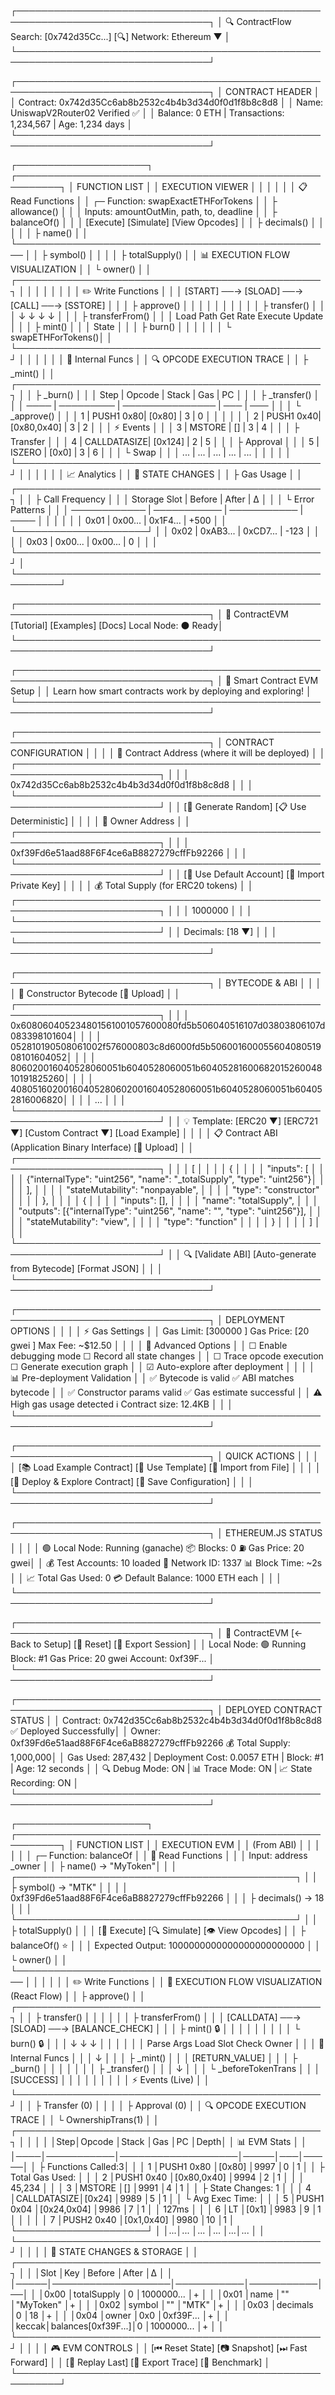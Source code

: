┌─────────────────────────────────────────────────────────────────────────────────┐
│  🔍 ContractFlow    Search: [0x742d35Cc...] [🔍]    Network: Ethereum ▼         │
└─────────────────────────────────────────────────────────────────────────────────┘

┌─────────────────────────────────────────────────────────────────────────────────┐
│                           CONTRACT HEADER                                       │
│  Contract: 0x742d35Cc6ab8b2532c4b4b3d34d0f0d1f8b8c8d8                          │
│  Name: UniswapV2Router02                                  Verified ✅           │
│  Balance: 0 ETH | Transactions: 1,234,567 | Age: 1,234 days                    │
└─────────────────────────────────────────────────────────────────────────────────┘

┌─────────────────────┐ ┌─────────────────────────────────────────────────────────┐
│   FUNCTION LIST     │ │                  EXECUTION VIEWER                       │
│                     │ │                                                         │
│ 📋 Read Functions   │ │  ┌─ Function: swapExactETHForTokens                   │ 
│ ├ allowance()       │ │  │  Inputs: amountOutMin, path, to, deadline          │
│ ├ balanceOf()       │ │  │  [Execute] [Simulate] [View Opcodes]               │
│ ├ decimals()        │ │  │                                                     │
│ ├ name()            │ │  └─────────────────────────────────────────────────── │
│ ├ symbol()          │ │                                                         │
│ ├ totalSupply()     │ │  📊 EXECUTION FLOW VISUALIZATION                       │
│ └ owner()           │ │  ┌─────────────────────────────────────────────────┐   │
│                     │ │  │                                                 │   │
│ ✏️ Write Functions   │ │  │     [START] ──→ [SLOAD] ──→ [CALL] ──→ [SSTORE] │   │
│ ├ approve()         │ │  │        │          │         │          │        │   │
│ ├ transfer()        │ │  │        ↓          ↓         ↓          ↓        │   │
│ ├ transferFrom()    │ │  │    Load Path   Get Rate  Execute    Update      │   │
│ ├ mint()            │ │  │                                     State       │   │
│ ├ burn()            │ │  │                                                 │   │
│ └ swapETHForTokens()│ │  └─────────────────────────────────────────────────┘   │
│                     │ │                                                         │
│ 🔧 Internal Funcs   │ │  🔍 OPCODE EXECUTION TRACE                             │
│ ├ _mint()           │ │  ┌─────────────────────────────────────────────────┐   │
│ ├ _burn()           │ │  │ Step | Opcode    | Stack           | Gas | PC   │   │
│ ├ _transfer()       │ │  │ ──── | ───────── | ─────────────── | ─── | ─── │   │
│ └ _approve()        │ │  │  1   | PUSH1 0x80| [0x80]          | 3   | 0   │   │
│                     │ │  │  2   | PUSH1 0x40| [0x80,0x40]     | 3   | 2   │   │
│ ⚡ Events           │ │  │  3   | MSTORE    | []              | 3   | 4   │   │
│ ├ Transfer          │ │  │  4   | CALLDATASIZE| [0x124]       | 2   | 5   │   │
│ ├ Approval          │ │  │  5   | ISZERO    | [0x0]           | 3   | 6   │   │
│ └ Swap              │ │  │ ...  | ...       | ...             | ... | ... │   │
│                     │ │  └─────────────────────────────────────────────────┘   │
│                     │ │                                                         │
│ 📈 Analytics        │ │  💾 STATE CHANGES                                      │
│ ├ Gas Usage         │ │  ┌─────────────────────────────────────────────────┐   │
│ ├ Call Frequency    │ │  │ Storage Slot | Before      | After       | Δ    │   │
│ └ Error Patterns    │ │  │ ──────────── | ─────────── | ─────────── | ──── │   │
│                     │ │  │ 0x01         | 0x00...     | 0x1F4...    | +500 │   │
└─────────────────────┘ │  │ 0x02         | 0xAB3...    | 0xCD7...    | -123 │   │
                        │  │ 0x03         | 0x00...     | 0x00...     | 0    │   │
                        │  └─────────────────────────────────────────────────┘   │
                        └─────────────────────────────────────────────────────────┘

┌─────────────────────────────────────────────────────────────────────────────────┐
│  🧪 ContractEVM    [Tutorial] [Examples] [Docs]      Local Node: ⚫ Ready│
└─────────────────────────────────────────────────────────────────────────────────┘

┌─────────────────────────────────────────────────────────────────────────────────┐
│                     🎯 Smart Contract EVM Setup                          │
│              Learn how smart contracts work by deploying and exploring!         │
└─────────────────────────────────────────────────────────────────────────────────┘

┌─────────────────────────────────────────────────────────────────────────────────┐
│                            CONTRACT CONFIGURATION                               │
│                                                                                 │
│  📍 Contract Address (where it will be deployed)                               │
│  ┌─────────────────────────────────────────────────────────────────────────┐   │
│  │ 0x742d35Cc6ab8b2532c4b4b3d34d0f0d1f8b8c8d8                              │   │
│  └─────────────────────────────────────────────────────────────────────────┘   │
│  [🎲 Generate Random] [📋 Use Deterministic]                                   │
│                                                                                 │
│  👤 Owner Address                                                               │
│  ┌─────────────────────────────────────────────────────────────────────────┐   │
│  │ 0xf39Fd6e51aad88F6F4ce6aB8827279cffFb92266                              │   │
│  └─────────────────────────────────────────────────────────────────────────┘   │
│  [🔗 Use Default Account] [🔑 Import Private Key]                              │
│                                                                                 │
│  💰 Total Supply (for ERC20 tokens)                                            │
│  ┌─────────────────────────────────────────────────────────────────────────┐   │
│  │ 1000000                                                                   │   │
│  └─────────────────────────────────────────────────────────────────────────┘   │
│  Decimals: [18 ▼]                                                              │
│                                                                                 │
└─────────────────────────────────────────────────────────────────────────────────┘

┌─────────────────────────────────────────────────────────────────────────────────┐
│                              BYTECODE & ABI                                     │
│                                                                                 │
│  📜 Constructor Bytecode                                            [📁 Upload] │
│  ┌─────────────────────────────────────────────────────────────────────────┐    │
│  │ 0x608060405234801561001057600080fd5b506040516107d03803806107d083398101604│   │
│  │ 052810190508061002f576000803c8d6000fd5b50600160005560408051908101604052│     │
│  │ 806020016040528060051b6040528060051b6040528160068201526004810191825260│      │
│  │ 408051602001604052806020016040528060051b6040528060051b604052816006820│       │
│  │ ...                                                                        │   │
│  └─────────────────────────────────────────────────────────────────────────┘   │
│  💡 Template: [ERC20 ▼] [ERC721 ▼] [Custom Contract ▼] [Load Example]          │
│                                                                                 │
│  📋 Contract ABI (Application Binary Interface)                    [📁 Upload] │
│  ┌─────────────────────────────────────────────────────────────────────────┐   │
│  │ [                                                                        │   │
│  │   {                                                                      │   │
│  │     "inputs": [                                                          │   │
│  │       {"internalType": "uint256", "name": "_totalSupply", "type": "uint256"}│   │
│  │     ],                                                                   │   │
│  │     "stateMutability": "nonpayable",                                     │   │
│  │     "type": "constructor"                                                │   │
│  │   },                                                                     │   │
│  │   {                                                                      │   │
│  │     "inputs": [],                                                        │   │
│  │     "name": "totalSupply",                                               │   │
│  │     "outputs": [{"internalType": "uint256", "name": "", "type": "uint256"}], │   │
│  │     "stateMutability": "view",                                           │   │
│  │     "type": "function"                                                   │   │
│  │   }                                                                      │   │
│  │ ]                                                                        │   │
│  └─────────────────────────────────────────────────────────────────────────┘   │
│  🔍 [Validate ABI] [Auto-generate from Bytecode] [Format JSON]                 │
│                                                                                 │
└─────────────────────────────────────────────────────────────────────────────────┘

┌─────────────────────────────────────────────────────────────────────────────────┐
│                              DEPLOYMENT OPTIONS                                 │
│                                                                                 │
│  ⚡ Gas Settings                                                                │
│  Gas Limit: [300000        ] Gas Price: [20 gwei      ] Max Fee: ~$12.50       │
│                                                                                 │
│  🔧 Advanced Options                                                            │
│  ☐ Enable debugging mode         ☐ Record all state changes                    │
│  ☐ Trace opcode execution        ☐ Generate execution graph                    │
│  ☑ Auto-explore after deployment                                               │
│                                                                                 │
│  📊 Pre-deployment Validation                                                   │
│  ✅ Bytecode is valid            ✅ ABI matches bytecode                        │
│  ✅ Constructor params valid     ✅ Gas estimate successful                     │
│  ⚠️  High gas usage detected     ℹ️  Contract size: 12.4KB                     │
│                                                                                 │
└─────────────────────────────────────────────────────────────────────────────────┘

┌─────────────────────────────────────────────────────────────────────────────────┐
│                                QUICK ACTIONS                                    │
│                                                                                 │
│   [📚 Load Example Contract]    [🎯 Use Template]    [📁 Import from File]     │
│                                                                                 │
│                    [🚀 Deploy & Explore Contract] [💾 Save Configuration]      │
│                                                                                 │
└─────────────────────────────────────────────────────────────────────────────────┘

┌─────────────────────────────────────────────────────────────────────────────────┐
│                              ETHEREUM.JS STATUS                                │
│                                                                                 │
│  🟢 Local Node: Running (ganache)        📦 Blocks: 0        ⛽ Gas Price: 20 gwei│
│  💰 Test Accounts: 10 loaded             🔗 Network ID: 1337  📊 Block Time: ~2s  │
│  📈 Total Gas Used: 0                    💳 Default Balance: 1000 ETH each      │
│                                                                                 │
└─────────────────────────────────────────────────────────────────────────────────┘


┌─────────────────────────────────────────────────────────────────────────────────┐
│  🧪 ContractEVM    [← Back to Setup] [🔄 Reset] [💾 Export Session]     │
│  Local Node: 🟢 Running   Block: #1   Gas Price: 20 gwei   Account: 0xf39F...  │
└─────────────────────────────────────────────────────────────────────────────────┘

┌─────────────────────────────────────────────────────────────────────────────────┐
│                           DEPLOYED CONTRACT STATUS                              │
│  Contract: 0x742d35Cc6ab8b2532c4b4b3d34d0f0d1f8b8c8d8    ✅ Deployed Successfully│
│  Owner: 0xf39Fd6e51aad88F6F4ce6aB8827279cffFb92266      💰 Total Supply: 1,000,000│
│  Gas Used: 287,432 | Deployment Cost: 0.0057 ETH | Block: #1 | Age: 12 seconds  │
│  🔍 Debug Mode: ON | 📊 Trace Mode: ON | 📈 State Recording: ON                 │
└─────────────────────────────────────────────────────────────────────────────────┘

┌─────────────────────┐ ┌─────────────────────────────────────────────────────────┐
│   FUNCTION LIST     │ │                  EXECUTION EVM                   │
│   (From ABI)        │ │                                                         │
│                     │ │  ┌─ Function: balanceOf                               │ 
│ 📖 Read Functions   │ │  │  Input: address _owner                              │
│ ├ name() → "MyToken"│ │  │  ┌─────────────────────────────────────────────┐   │
│ ├ symbol() → "MTK"  │ │  │  │ 0xf39Fd6e51aad88F6F4ce6aB8827279cffFb92266  │   │
│ ├ decimals() → 18   │ │  │  └─────────────────────────────────────────────┘   │
│ ├ totalSupply()     │ │  │  [🚀 Execute] [🔍 Simulate] [👁 View Opcodes]        │
│ ├ balanceOf() ⭐    │ │  │  Expected Output: 1000000000000000000000000        │
│ └ owner()           │ │  └─────────────────────────────────────────────────── │
│                     │ │                                                         │
│ ✏️ Write Functions   │ │  🎯 EXECUTION FLOW VISUALIZATION (React Flow)         │
│ ├ approve()         │ │  ┌─────────────────────────────────────────────────┐   │
│ ├ transfer()        │ │  │                                                 │   │
│ ├ transferFrom()    │ │  │  [CALLDATA] ──→ [SLOAD] ──→ [BALANCE_CHECK]     │   │
│ ├ mint() 🔒         │ │  │      │            │             │               │   │
│ └ burn() 🔒         │ │  │      ↓            ↓             ↓               │   │
│                     │ │  │   Parse Args   Load Slot    Check Owner        │   │
│ 🔧 Internal Funcs   │ │  │                                ↓               │   │
│ ├ _mint()           │ │  │                         [RETURN_VALUE]          │   │
│ ├ _burn()           │ │  │                              │                  │   │
│ ├ _transfer()       │ │  │                              ↓                  │   │
│ └ _beforeTokenTrans │ │  │                          [SUCCESS]              │   │
│                     │ │  │                                                 │   │
│ ⚡ Events (Live)    │ │  └─────────────────────────────────────────────────┘   │
│ ├ Transfer (0)      │ │                                                         │
│ ├ Approval (0)      │ │  🔍 OPCODE EXECUTION TRACE                             │
│ └ OwnershipTrans(1) │ │  ┌─────────────────────────────────────────────────┐   │
│                     │ │  │Step│Opcode     │Stack              │Gas  │PC │Depth│
│ 📊 EVM Stats │ │  │────│───────────│───────────────────│─────│───│─────│
│ ├ Functions Called:3│ │  │ 1  │PUSH1 0x80 │[0x80]            │9997 │0  │1    │
│ ├ Total Gas Used:   │ │  │ 2  │PUSH1 0x40 │[0x80,0x40]       │9994 │2  │1    │
│ │   45,234         │ │  │ 3  │MSTORE     │[]                 │9991 │4  │1    │
│ ├ State Changes: 1  │ │  │ 4  │CALLDATASIZE│[0x24]           │9989 │5  │1    │
│ └ Avg Exec Time:   │ │  │ 5  │PUSH1 0x04 │[0x24,0x04]       │9986 │7  │1    │
│   127ms            │ │  │ 6  │LT         │[0x1]              │9983 │9  │1    │
│                     │ │  │ 7  │PUSH2 0x40 │[0x1,0x40]        │9980 │10 │1    │
└─────────────────────┘ │  │...│...        │...                │...  │...│...  │
                        │  └─────────────────────────────────────────────────┘   │
                        │                                                         │
                        │  💾 STATE CHANGES & STORAGE                            │
                        │  ┌─────────────────────────────────────────────────┐   │
                        │  │Slot │Key                │Before     │After      │Δ │
                        │  │─────│───────────────────│───────────│───────────│──│
                        │  │0x00 │totalSupply        │0          │1000000... │+ │
                        │  │0x01 │name               │""         │"MyToken"  │+ │
                        │  │0x02 │symbol             │""         │"MTK"      │+ │
                        │  │0x03 │decimals           │0          │18         │+ │
                        │  │0x04 │owner              │0x0        │0xf39F...  │+ │
                        │  │keccak│balances[0xf39F...]│0          │1000000... │+ │
                        │  └─────────────────────────────────────────────────┘   │
                        │                                                         │
                        │  🎮 EVM CONTROLS                                │
                        │  [⏮ Reset State] [📷 Snapshot] [⏭ Fast Forward]        │
                        │  [🔄 Replay Last] [📜 Export Trace] [🎯 Benchmark]      │
                        └─────────────────────────────────────────────────────────┘